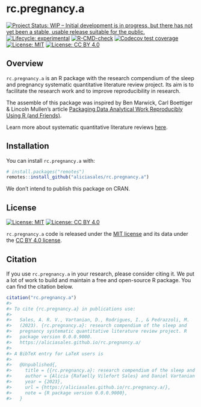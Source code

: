 
<!-- README.md is generated from README.Rmd. Please edit that file -->

# rc.pregnancy.a

<!-- badges: start -->

[![Project Status: WIP – Initial development is in progress, but there
has not yet been a stable, usable release suitable for the
public.](https://www.repostatus.org/badges/latest/wip.svg)](https://www.repostatus.org/#wip)
[![Lifecycle:
experimental](https://img.shields.io/badge/lifecycle-experimental-orange.svg)](https://lifecycle.r-lib.org/articles/stages.html#experimental)
[![R-CMD-check](https://github.com/aliciasales/rc.pregnancy.a/workflows/R-CMD-check/badge.svg)](https://github.com/aliciasales/rc.pregnancy.a/actions)
[![Codecov test
coverage](https://codecov.io/gh/aliciasales/rc.pregnancy.a/branch/main/graph/badge.svg)](https://app.codecov.io/gh/aliciasales/rc.pregnancy.a?branch=main)
[![License:
MIT](https://img.shields.io/badge/license-MIT-green)](https://choosealicense.com/licenses/mit/)
[![License: CC BY
4.0](https://img.shields.io/badge/License-CC%20BY%204.0-lightgrey.svg)](https://creativecommons.org/licenses/by/4.0/)
<!-- badges: end -->

## Overview

`rc.pregnancy.a` is an R package with the research compendium of the
sleep and pregnancy systematic quantitative literature review project.
Its aim is to facilitate the research work and to improve
reproducibility in research.

The assemble of this package was inspired by Ben Marwick, Carl Boettiger
& Lincoln Mullen’s article [Packaging Data Analytical Work Reproducibly
Using R (and Friends)](https://doi.org/10.1080/00031305.2017.1375986).

Learn more about systematic quantitative literature reviews
[here](https://www.griffith.edu.au/griffith-sciences/school-environment-science/research/systematic-quantitative-literature-review).

## Installation

You can install `rc.pregnancy.a` with:

``` r
# install.packages("remotes")
remotes::install_github("aliciasales/rc.pregnancy.a")
```

We don’t intend to publish this package on CRAN.

## License

[![License:
MIT](https://img.shields.io/badge/license-MIT-green)](https://opensource.org/license/mit/)
[![License: CC BY
4.0](https://img.shields.io/badge/License-CC%20BY%204.0-lightgrey.svg)](https://creativecommons.org/licenses/by/4.0/)

`rc.pregnancy.a` code is released under the [MIT
license](https://opensource.org/license/mit/) and its data under the [CC
BY 4.0 license](https://creativecommons.org/licenses/by/4.0/).

## Citation

If you use `rc.pregnancy.a` in your research, please consider citing it.
We put a lot of work to build and maintain a free and open-source R
package. You can find the citation below.

``` r
citation("rc.pregnancy.a")
#> 
#> To cite {rc.pregnancy.a} in publications use:
#> 
#>   Sales, A. R. V., Vartanian, D., Rodrigues, I., & Pedrazzoli, M.
#>   (2023). {rc.pregnancy.a}: research compendium of the sleep and
#>   pregnancy systematic quantitative literature review project. R
#>   package version 0.0.0.9000.
#>   https://aliciasales.github.io/rc.pregnancy.a/
#> 
#> A BibTeX entry for LaTeX users is
#> 
#>   @Unpublished{,
#>     title = {{rc.pregnancy.a}: research compendium of the sleep and pregnancy systematic quantitative literature review project},
#>     author = {Alicia {Rafaelly Vilefort Sales} and Daniel Vartanian and Isadora Rodrigues and Mario Pedrazzoli},
#>     year = {2023},
#>     url = {https://aliciasales.github.io/rc.pregnancy.a/},
#>     note = {R package version 0.0.0.9000},
#>   }
```

